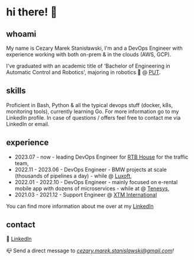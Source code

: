 # hi there! 👋

## whoami

My name is Cezary Marek Stanisławski, I'm and a DevOps Engineer with experience working with both on-prem & in the clouds (AWS, GCP).

I've graduated with an academic title of 'Bachelor of Engineering in Automatic Control and Robotics', majoring in robotics 🦾 @ [PUT](https://creef.put.poznan.pl/en).

## skills

Proficient in Bash, Python & all the typical devops stuff (docker, k8s, monitoring tools), currently learning Go. For more information go to my LinkedIn profile. In case of questions / offers feel free to contact me via LinkedIn or email.

## experience

- 2023.07 - now - leading DevOps Engineer for [RTB House](https://www.rtbhouse.com/) for the traffic team,
- 2022.11 - 2023.06 - DevOps Engineer - BMW projects at scale (thousands of pipelines a day) - while @ [Luxoft](https://www.linkedin.com/company/luxoft/),
- 2022.01 - 2022.10 - DevOps Engineer - mainly focused on e-rental mobile app with dozens of microservices - while at @ [Tenesys](https://tenesys.io/en/home/),
- 2021.03 - 2021.12 - Support Engineer @ [XTM International](https://www.linkedin.com/company/xtm-international/)

You can find more information about me over at my [LinkedIn](https://www.linkedin.com/in/cezary-m-stanislawski)

## contact

🤝 [LinkedIn](https://www.linkedin.com/in/cezary-m-stanislawski)

📪 Send a direct message to *cezary.marek.stanislawski@gmail.com!*
